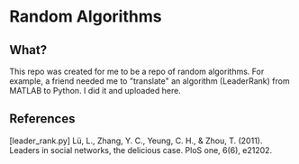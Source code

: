 # Random Algorithms

## What?
This repo was created for me to be a repo of random algorithms.
For example, a friend needed me to "translate" an algorithm (LeaderRank) from MATLAB to Python. I did it and uploaded here.

## References

[leader_rank.py] Lü, L., Zhang, Y. C., Yeung, C. H., & Zhou, T. (2011). Leaders in social networks, the delicious case. PloS one, 6(6), e21202.
